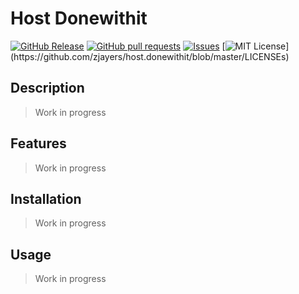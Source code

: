 # Host Donewithit
[![GitHub Release](https://img.shields.io/github/release/zjayers/host.donewithit.svg?style=flat)]()
[![GitHub pull requests](https://img.shields.io/github/issues-pr/zjayers/host.donewithit.svg?style=flat)]()
[![Issues](https://img.shields.io/github/issues-raw/zjayers/host.donewithit.svg?maxAge=25000)](https://github.com/zjayers/host.donewithit/issues)
[![MIT License](https://img.shields.io/apm/l/atomic-ui.svg?)](https://github.com/zjayers/host.donewithit/blob/master/LICENSEs)

## Description

> Work in progress

## Features

> Work in progress

## Installation

> Work in progress

## Usage

> Work in progress